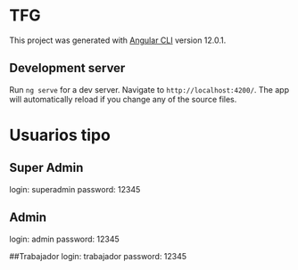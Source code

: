 # TFG

This project was generated with [Angular CLI](https://github.com/angular/angular-cli) version 12.0.1.


## Development server

Run `ng serve` for a dev server. Navigate to `http://localhost:4200/`. The app will automatically reload if you change any of the source files.

# Usuarios tipo
## Super Admin
login: superadmin
password: 12345

## Admin
login: admin 
password: 12345

##Trabajador
login: trabajador
password: 12345
